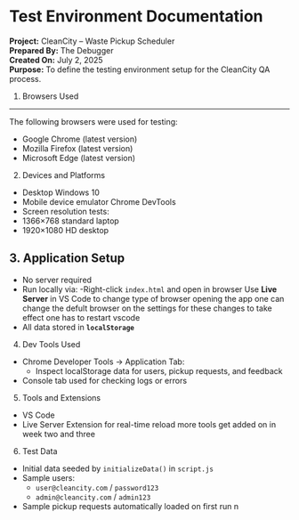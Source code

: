 # Test Environment Documentation

**Project:** CleanCity – Waste Pickup Scheduler  
**Prepared By:** The Debugger  
**Created On:** July 2, 2025  
**Purpose:** To define the testing environment setup for the CleanCity QA process.

1. Browsers Used
--------------------------------
The following browsers were used for testing:
- Google Chrome (latest version)
- Mozilla Firefox (latest version)
- Microsoft Edge (latest version)

2. Devices and Platforms
- Desktop Windows 10
- Mobile device emulator Chrome DevTools
- Screen resolution tests:  
- 1366×768 standard laptop 
- 1920×1080 HD desktop 

## 3. Application Setup

- No server required
- Run locally via:
  -Right-click `index.html` and open in browser
  Use **Live Server** in VS Code 
  to change type of browser opening the app one can change the defult browser on the settings
  for these changes to take effect one has to restart vscode
- All data stored in **`localStorage`**

4. Dev Tools Used
- Chrome Developer Tools → Application Tab:
  - Inspect localStorage data for users, pickup requests, and feedback
- Console tab used for checking logs or errors

5. Tools and Extensions
- VS Code
- Live Server Extension for real-time reload
more tools get added on in week two and three

6. Test Data

- Initial data seeded by `initializeData()` in `script.js`
- Sample users:
  - `user@cleancity.com` / `password123`
  - `admin@cleancity.com` / `admin123`
- Sample pickup requests automatically loaded on first run
n
